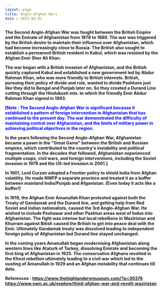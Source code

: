 ```yaml
---
layout: page
title: Anglo-Afghan Wars
date : 2023-05-01
---
```



<style>
html{background: url("/images/thirdaawt.png")no-repeat center center fixed;  background-size: cover;}
p{font-weight:bold;}
p1{color:blue;font-weight:bold;}
</style>



The Second Anglo-Afghan War was fought between the British Empire and the Emirate of Afghanistan from 1878 to 1880. The war was triggered by the British desire to maintain their influence over Afghanistan, which had become increasingly close to Russia. The British also sought to establish a permanent British resident in Kabul, which was resisted by the Afghan Emir Sher Ali Khan.

The war began with a British invasion of Afghanistan, and the British quickly captured Kabul and established a new government led by Abdur Rahman Khan, who was more friendly to British interests. British, pursuing their policy of divide and rule, wanted to divide Pashtuns just like they did to Bengal and Punjab later on. So they created a Durand Line cutting through the Hindukush mts. to which the friendly Emir Abdur Rahman Khan signed in 1893.

<p1>[Note : The Second Anglo-Afghan War is significant because it established a pattern of foreign intervention in Afghanistan that has continued to the present day. The war demonstrated the difficulty of maintaining control over Afghanistan, and the limits of military power in achieving political objectives in the region.

In the years following the Second Anglo-Afghan War, Afghanistan became a pawn in the "Great Game" between the British and Russian empires, which contributed to the country's instability and political fragmentation. In the decades that followed, Afghanistan experienced multiple coups, civil wars, and foreign interventions, including the Soviet invasion in 1979 and the US-led invasion in 2001.]</p1>

In 1901, Lord Curzon adopted a Frontier policy to shield India from Afghan volatility. He made NWFP a separate province and treated it as a buffer between mainland India/Punjab and Afganistan. (Even today it acts like a buffer!)

In 1919, the Afghan Emir Amanullah Khan protested against both the Treaty of Gandamak and the Durand line, and getting help from Red Soviet and Indian nationalists, caused the 3rd Anglo-Afghan War. He wished to include Peshawar and other Pashtun areas west of Indus into Afghanistan. The fight was intense but local rebellions in Waziristan and Khurram against Bitish caused the British to get into peace  deal with the Emir. Ultimately Gandamak treaty was dissolved leading to independent foreign policy of Afghanistan but Durand line stayed unchanged. 

In the coming years Amanullah began modernising Afghanistan along western lines like Ataturk of Turkey, dissolving Emirate and becoming the first king of Afghanistan in 1925. The  conservative Afghans revolted in the Khost rebellion ultimately leading to a civil war which led to the ousting of Amanullah in 1929 and an Afghan instability that continues till date.

References :
https://www.thehighlandersmuseum.com/?p=30376
https://www.nam.ac.uk/explore/third-afghan-war-and-revolt-waziristan

